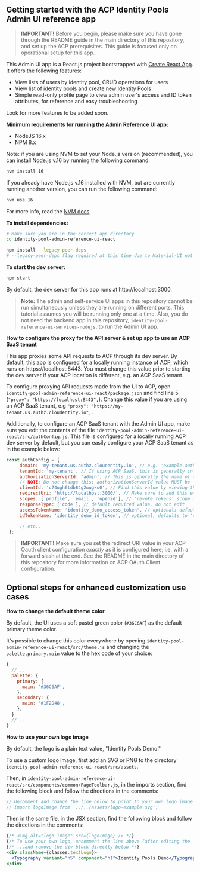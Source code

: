 ## Getting started with the ACP Identity Pools Admin UI reference app

> **IMPORTANT!** Before you begin, please make sure you have gone through the README guide in the main directory of this repository, and set up the ACP prerequisites. This guide is focused only on operational setup for this app.

This Admin UI app is a React.js project bootstrapped with [Create React App](https://github.com/facebook/create-react-app).
It offers the following features:

- View lists of users by identity pool, CRUD operations for users
- View list of identity pools and create new Identity Pools
- Simple read-only profile page to view admin user's access and ID token attributes, for reference and easy troubleshooting

Look for more features to be added soon.

**Minimum requirements for running the Admin Reference UI app:**

- NodeJS 16.x
- NPM 8.x

Note: if you are using NVM to set your Node.js version (recommended), you can install Node.js v.16 by running the following command:

```bash
nvm install 16
```

If you already have Node.js v.16 installed with NVM, but are currently running another version, you can run the following command:

```bash
nvm use 16
```

For more info, read the [NVM docs](https://github.com/nvm-sh/nvm#intro).

**To install dependencies:**

```bash
# Make sure you are in the correct app directory
cd identity-pool-admin-reference-ui-react

npm install --legacy-peer-deps
# --legacy-peer-deps flag required at this time due to Material-UI not having been updated for React 18
```

**To start the dev server:**

```bash
npm start
```

By default, the dev server for this app runs at http://localhost:3000.

> **Note:** The admin and self-service UI apps in this repository cannot be run simultaneously unless they are running on different ports. This tutorial assumes you will be running only one at a time. Also, you do not need the backend app in this repository, `identity-pool-reference-ui-services-nodejs`, to run the Admin UI app.

**How to configure the proxy for the API server & set up app to use an ACP SaaS tenant**

This app proxies some API requests to ACP through its dev server. By default, this app is configured for a locally running instance of ACP, which runs on https://localhost:8443. You must change this value prior to starting the dev server if your ACP location is different, e.g. an ACP SaaS tenant.

To configure proxying API requests made from the UI to ACP, open `identity-pool-admin-reference-ui-react/package.json` and find line 5 (`"proxy": "https://localhost:8443",`). Change this value if you are using an ACP SaaS tenant, e.g `"proxy": "https://my-tenant.us.authz.cloudentity.io",`.

Additionally, to configure an ACP SaaS tenant with the Admin UI app, make sure you edit the contents of the file `identity-pool-admin-reference-ui-react/src/authConfig.js`. This file is configured for a locally running ACP dev server by default, but you can easily configure your ACP SaaS tenant as in the example below:

```js
const authConfig = {
     domain: 'my-tenant.us.authz.cloudentity.io', // e.g. 'example.authz.cloudentity.io' (domain only, without 'https://' prefix)
     tenantId: 'my-tenant', // If using ACP SaaS, this is generally in the subdomain of your ACP SaaS URL. For local ACP, value is 'default'
     authorizationServerId: 'admin', // This is generally the name of the workspace you created the OAuth client in.
     // NOTE: Do not change this; authorizationServerId value MUST be 'admin' to enable admin views/actions!
     clientId: 'c74ugh6tdb84g2wugku0', // Find this value by viewing the details of your OAuth client
     redirectUri: 'http://localhost:3000/', // Make sure to add this exact value (including trailing slash) to the 'redirect_uri' list of your OAuth client settings
     scopes: ['profile', 'email', 'openid'], // 'revoke_tokens' scope must be present for 'logout' action to revoke token! Without it, token will only be deleted from browser's local storage.
     responseType: ['code'], // default required value, do not edit
     accessTokenName: 'identity_demo_access_token', // optional; defaults to '{tenantId}_{authorizationServerId}_access_token'
     idTokenName: 'identity_demo_id_token', // optional; defaults to '{tenantId}_{authorizationServerId}_id_token'

     // etc..
 };
```

> **IMPORTANT!** Make sure you set the redirect URI value in your ACP Oauth client configuration _exactly_ as it is configured here; i.e. with a forward slash at the end. See the README in the main directory of this repository for more information on ACP OAuth Client configuration.

## Optional steps for enhanced customization use cases

**How to change the default theme color**

By default, the UI uses a soft pastel green color (`#36C6AF`) as the default primary theme color.

It's possible to change this color everywhere by opening `identity-pool-admin-reference-ui-react/src/theme.js` and changing the `palette.primary.main` value to the hex code of your choice:

```js
{
  // ...
  palette: {
    primary: {
      main: '#36C6AF',
    },
    secondary: {
      main: '#1F2D48',
    },
  }
  // ...
}
```

**How to use your own logo image**

By default, the logo is a plain text value, "Identity Pools Demo."

To use a custom logo image, first add an SVG or PNG to the directory `identity-pool-admin-reference-ui-react/src/assets`.

Then, in `identity-pool-admin-reference-ui-react/src/components/common/PageToolbar.js`, in the imports section, find the following block and follow the directions in the comments:

```js
// Uncomment and change the line below to point to your own logo image
// import logoImage from '../../assets/logo-example.svg';
```

Then in the same file, in the JSX section, find the following block and follow the directions in the comments:

```jsx
{/* <img alt="logo image" src={logoImage} /> */}
{/* To use your own logo, uncomment the line above (after editing the 'logoImage' import declaration to point to your own image)... */}
{/* ...and remove the div block directly below */}
<div className={classes.textLogo}>
  <Typography variant="h5" component="h1">Identity Pools Demo</Typography>
</div>
```
